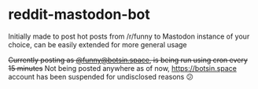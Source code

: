 # reddit-mastodon-bot

Initially made to post hot posts from /r/funny to Mastodon instance of your choice,
can be easily extended for more general usage

~~Currently posting as [@funny@botsin.space](https://botsin.space/@funny), is being run using cron every 15 minutes~~ Not being posted anywhere as of now, https://botsin.space account has been suspended for undisclosed reasons :confused:
